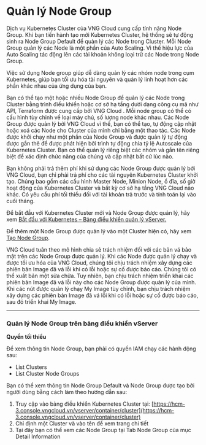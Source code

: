 # Quản lý Node Group

Dịch vụ Kubernetes Cluster của VNG Cloud cung cấp tính năng Node Group. Khi bạn tiến hành tạo mới Kubernetes Cluster, hệ thống sẽ tự động sinh ra Node Group Default để quản lý các Node trong Cluster. Mỗi Node Group quản lý các Node là một phần của Auto Scaling. Vì thế hiệu lực của Auto Scaling tác động lên các tài khoản không loại trừ các Node trong Node Group.

Việc sử dụng Node group giúp dễ dàng quản lý các nhóm node trong cụm Kubernetes, giúp bạn tối ưu hóa tài nguyên và quản lý linh hoạt hơn các phần khác nhau của ứng dụng của bạn.

Bạn có thể tạo một hoặc nhiều Node Group để quản lý các Node trong Cluster bằng trình điều khiển hoặc cơ sở hạ tầng dưới dạng công cụ mã như API, Terraform được cung cấp bởi VNG Cloud . Mỗi node group có thể có cấu hình tùy chỉnh về loại máy chủ, số lượng node khác nhau. Các Node Group được quản lý bởi VNG Cloud vì thế, bạn có thể tạo, tự động cập nhật hoặc xoá các Node cho Cluster của mình chỉ bằng một thao tác. Các Node được khởi chạy như một phần của Node Group và được quản lý tự động được gắn thẻ để được phát hiện bởi trình tự động chia tỷ lệ Autoscale của Kubernetes Cluster. Bạn có thể quản lý riêng biệt các nhóm và gắn tên riêng biệt để xác định chức năng của chúng và cập nhật bất cứ lúc nào.

Bạn không phải trả thêm phí khi sử dụng các Node Group được quản lý bởi VNG Cloud, bạn chỉ phải trả phí cho các tài nguyên Kubernetes Cluster khởi tạo. Chúng bao gồm các cấu hình Master Node, Minion Node, ổ đĩa, số giờ hoạt động của Kubernetes Cluster và bất kỳ cơ sở hạ tầng VNG Cloud nào khác. Có yêu cầu phí tối thiểu đối với tài khoản trả trước và tính toán lại vào cuối tháng.

Để bắt đầu với Kubernetes Cluster mới và Node Group được quản lý, hãy xem [Bắt đầu với Kubernetes – Bảng điều khiển quản lý vServer.](https://docs.vngcloud.vn/pages/viewpage.action?pageId=59806313)

Để thêm một Node Group được quản lý vào một Cluster hiện có, hãy xem [Tạo Node Group](https://docs.vngcloud.vn/pages/viewpage.action?pageId=63766723).

VNG Cloud tuân theo mô hình chia sẻ trách nhiệm đối với các bản vá bảo mật trên các Node Group được quản lý. Khi các Node được quản lý chạy và được tối ưu hóa của VNG Cloud, chúng tôi chịu trách nhiệm xây dựng các phiên bản Image đã vá lỗi khi có lỗi hoặc sự cố được báo cáo. Chúng tôi có thể xuất bản một sửa chữa. Tuy nhiên, bạn chịu trách nhiệm triển khai các phiên bản Image đã vá lỗi này cho các Node Group được quản lý của mình. Khi các nút được quản lý chạy My Image tùy chỉnh, bạn chịu trách nhiệm xây dựng các phiên bản Image đã vá lỗi khi có lỗi hoặc sự cố được báo cáo, sau đó triển khai My Image.&#x20;

***

### **Quản lý Node Group trên bảng điều khiển vServer** <a href="#quanlynodegroup-quanlynodegrouptrenbangdieukhienvserver" id="quanlynodegroup-quanlynodegrouptrenbangdieukhienvserver"></a>

**Quyền tối thiểu**

Để xem thông tin Node Group, bạn phải có quyền IAM chạy các hành động sau:

* List Clusters
* List Cluster Node Groups

Bạn có thể xem thông tin Node Group Default và Node Group được tạo bởi người dùng bằng cách làm theo hướng dẫn sau:

1. Truy cập vào bảng điều khiển Kubernetes Cluster tại: [https://hcm-3.console.vngcloud.vn/vserver/container/cluster](https://hcm-3.console.vngcloud.vn/vserver/container/cluster)
2. Chỉ định một Cluster và vào tên để xem trang chi tiết
3. Tại đây bạn có thể xem các Node Group tại Tab Node Group của mục Detail Information
